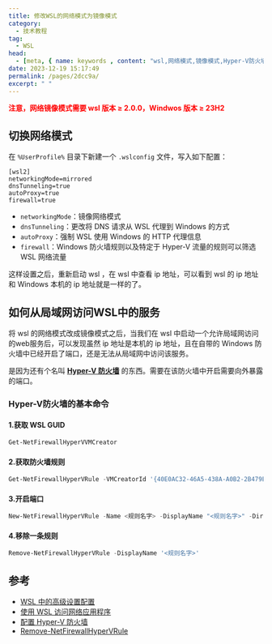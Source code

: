 ```yaml
---
title: 修改WSL的网络模式为镜像模式
category: 
  - 技术教程
tag: 
  - WSL
head:
  - [meta, { name: keywords , content: "wsl,网络模式,镜像模式,Hyper-V防火墙,Hyper-V" }]
date: 2023-12-19 15:17:49
permalink: /pages/2dcc9a/
excerpt: " "
---
```




<strong style="color: red">注意，网络镜像模式需要 wsl 版本 ≥ 2.0.0，Windwos 版本 ≥ 23H2</strong>

## 切换网络模式

在 `%UserProfile%` 目录下新建一个 `.wslconfig` 文件，写入如下配置：

```
[wsl2]
networkingMode=mirrored
dnsTunneling=true
autoProxy=true
firewall=true
```

- `networkingMode`：镜像网络模式
- `dnsTunneling`：更改将 DNS 请求从 WSL 代理到 Windows 的方式
- `autoProxy`：强制 WSL 使用 Windows 的 HTTP 代理信息
- `firewall`：Windows 防火墙规则以及特定于 Hyper-V 流量的规则可以筛选 WSL 网络流量

这样设置之后，重新启动 wsl ，在 wsl 中查看 ip 地址，可以看到 wsl 的 ip 地址和 Windows 本机的 ip 地址就是一样的了。

## 如何从局域网访问WSL中的服务

将 wsl 的网络模式改成镜像模式之后，当我们在 wsl 中启动一个允许局域网访问的web服务后，可以发现虽然 ip 地址是本机的 ip 地址，且在自带的 Windows 防火墙中已经开启了端口，还是无法从局域网中访问该服务。

是因为还有个名叫 **[Hyper-V 防火墙](https://learn.microsoft.com/zh-cn/windows/wsl/networking#mirrored-mode-networking)** 的东西。需要在该防火墙中开启需要向外暴露的端口。

### Hyper-V防火墙的基本命令

#### 1.获取 WSL GUID

```powershell
Get-NetFirewallHyperVVMCreator
```

#### 2.获取防火墙规则

```powershell
Get-NetFirewallHyperVRule -VMCreatorId '{40E0AC32-46A5-438A-A0B2-2B479E8F2E90}'
```

#### 3.开启端口

```powershell
New-NetFirewallHyperVRule -Name <规则名字> -DisplayName "<规则名字>" -Direction Inbound -VMCreatorId '{40E0AC32-46A5-438A-A0B2-2B479E8F2E90}' -Protocol TCP -LocalPorts <端口号>
```

#### 4.移除一条规则

```powershell
Remove-NetFirewallHyperVRule -DisplayName '<规则名字>'
```

## 参考

- [WSL 中的高级设置配置](https://learn.microsoft.com/zh-cn/windows/wsl/wsl-config#wslconfig)
- [使用 WSL 访问网络应用程序](https://learn.microsoft.com/zh-cn/windows/wsl/networking#mirrored-mode-networking)
- [配置 Hyper-V 防火墙](https://learn.microsoft.com/zh-cn/windows/security/operating-system-security/network-security/windows-firewall/hyper-v-firewall)
- [Remove-NetFirewallHyperVRule](https://learn.microsoft.com/zh-cn/powershell/module/netsecurity/remove-netfirewallhypervrule?view=windowsserver2022-ps)